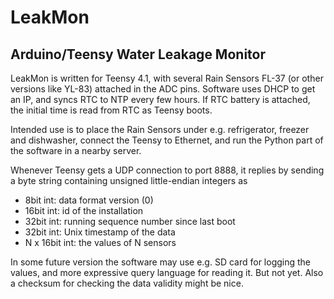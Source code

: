 # LeakMon

## Arduino/Teensy Water Leakage Monitor


LeakMon is written for Teensy 4.1, with several Rain Sensors FL-37 (or
other versions like YL-83) attached in the ADC pins.  Software uses
DHCP to get an IP, and syncs RTC to NTP every few hours.  If RTC
battery is attached, the initial time is read from RTC as Teensy
boots.

Intended use is to place the Rain Sensors under e.g. refrigerator,
freezer and dishwasher, connect the Teensy to Ethernet, and run the
Python part of the software in a nearby server.

Whenever Teensy gets a UDP connection to port 8888, it replies by
sending a byte string containing unsigned little-endian integers as
 - 8bit int: data format version (0)
 - 16bit int: id of the installation
 - 32bit int: running sequence number since last boot
 - 32bit int: Unix timestamp of the data
 - N x 16bit int: the values of N sensors

In some future version the software may use e.g. SD card for logging
the values, and more expressive query language for reading it.  But
not yet.  Also a checksum for checking the data validity might be
nice.
